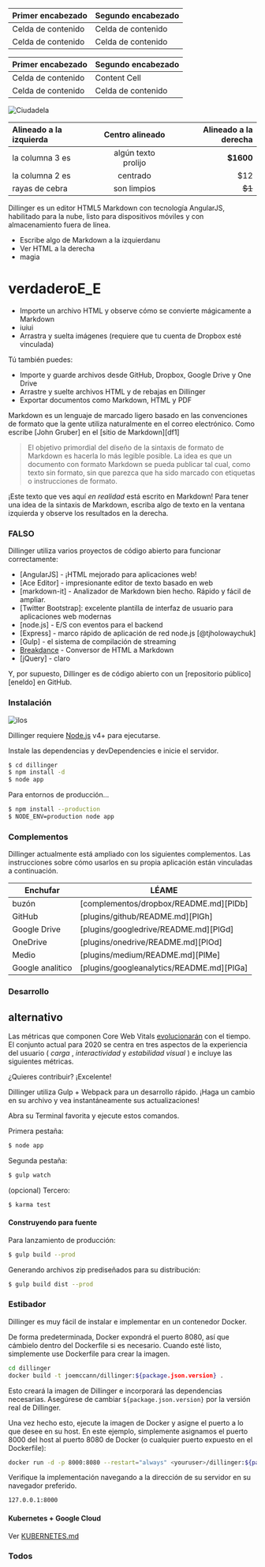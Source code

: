Primer encabezado | Segundo encabezado
--- | ---
Celda de contenido | Celda de contenido
Celda de contenido | Celda de contenido

Primer encabezado | Segundo encabezado
--- | ---
Celda de contenido | Content Cell
Celda de contenido | Celda de contenido

![Ciudadela](https://vignette.wikia.nocookie.net/masseffect/images/d/d7/MassEffect2Citadel.jpg/revision/latest?cb=20100721191415)

Alineado a la izquierda | Centro alineado | Alineado a la derecha
:-- | :-: | --:
la columna 3 es | algún texto prolijo | **$1600**
la columna 2 es | centrado | $12
rayas de cebra | son limpios | ~~$1~~

Dillinger es un editor HTML5 Markdown con tecnología AngularJS, habilitado para la nube, listo para dispositivos móviles y con almacenamiento fuera de línea.

- Escribe algo de Markdown a la izquierdanu
- Ver HTML a la derecha
- magia

# verdaderoE_E

- Importe un archivo HTML y observe cómo se convierte mágicamente a Markdown
- iuiui
- Arrastra y suelta imágenes (requiere que tu cuenta de Dropbox esté vinculada)

Tú también puedes:

- Importe y guarde archivos desde GitHub, Dropbox, Google Drive y One Drive
- Arrastre y suelte archivos HTML y de rebajas en Dillinger
- Exportar documentos como Markdown, HTML y PDF

Markdown es un lenguaje de marcado ligero basado en las convenciones de formato que la gente utiliza naturalmente en el correo electrónico. Como escribe [John Gruber] en el [sitio de Markdown][df1]

> El objetivo primordial del diseño de la sintaxis de formato de Markdown es hacerla lo más legible posible. La idea es que un documento con formato Markdown se pueda publicar tal cual, como texto sin formato, sin que parezca que ha sido marcado con etiquetas o instrucciones de formato.

¡Este texto que ves aquí *en realidad* está escrito en Markdown! Para tener una idea de la sintaxis de Markdown, escriba algo de texto en la ventana izquierda y observe los resultados en la derecha.

### FALSO

Dillinger utiliza varios proyectos de código abierto para funcionar correctamente:

- [AngularJS] - ¡HTML mejorado para aplicaciones web!
- [Ace Editor] - impresionante editor de texto basado en web
- [markdown-it] - Analizador de Markdown bien hecho. Rápido y fácil de ampliar.
- [Twitter Bootstrap]: excelente plantilla de interfaz de usuario para aplicaciones web modernas
- [node.js] - E/S con eventos para el backend
- [Express] - marco rápido de aplicación de red node.js [@tjholowaychuk]
- [Gulp] - el sistema de compilación de streaming
- [Breakdance](https://breakdance.github.io/breakdance/) - Conversor de HTML a Markdown
- [jQuery] - claro

Y, por supuesto, Dillinger es de código abierto con un [repositorio público][eneldo] en GitHub.

### Instalación

![ilos](https://lh3.googleusercontent.com/proxy/DDV8a7sLIWurhJtW8Ego9bq-JlwpfFFoR0tkLJQKKYXEXoWHB6ZUP5jGKD2VcYt3z1QVsgcn6L3GoU1ns8m9fvi3U51GzddA70ZUMHgzHvjl4-i7YOJY9cShBPrfjUhMQhxaJ97WFBp612XmjMXVGypfGkiBarN4PWxhiHkiYYNW7HGbtTpOcyt9GQ4Q23C2noxLTWFXZMcQZhRpQA_qzu2n6_H6CPViBnhSHpEl4JZAPaGCSJqgZg)

Dillinger requiere [Node.js](https://nodejs.org/) v4+ para ejecutarse.

Instale las dependencias y devDependencies e inicie el servidor.

```sh
$ cd dillinger
$ npm install -d
$ node app
```

Para entornos de producción...

```sh
$ npm install --production
$ NODE_ENV=production node app
```

### Complementos

Dillinger actualmente está ampliado con los siguientes complementos. Las instrucciones sobre cómo usarlos en su propia aplicación están vinculadas a continuación.

Enchufar | LÉAME
--- | ---
buzón | [complementos/dropbox/README.md][PlDb]
GitHub | [plugins/github/README.md][PlGh]
Google Drive | [plugins/googledrive/README.md][PlGd]
OneDrive | [plugins/onedrive/README.md][PlOd]
Medio | [plugins/medium/README.md][PlMe]
Google analitico | [plugins/googleanalytics/README.md][PlGa]

### Desarrollo

## alternativo

Las métricas que componen Core Web Vitals [evolucionarán](#evolving-web-vitals) con el tiempo. El conjunto actual para 2020 se centra en tres aspectos de la experiencia del usuario ( *carga* , *interactividad* y *estabilidad visual* ) e incluye las siguientes métricas.

¿Quieres contribuir? ¡Excelente!

Dillinger utiliza Gulp + Webpack para un desarrollo rápido. ¡Haga un cambio en su archivo y vea instantáneamente sus actualizaciones!

Abra su Terminal favorita y ejecute estos comandos.

Primera pestaña:

```sh
$ node app
```

Segunda pestaña:

```sh
$ gulp watch
```

(opcional) Tercero:

```sh
$ karma test
```

#### Construyendo para fuente

Para lanzamiento de producción:

```sh
$ gulp build --prod
```

Generando archivos zip prediseñados para su distribución:

```sh
$ gulp build dist --prod
```

### Estibador

Dillinger es muy fácil de instalar e implementar en un contenedor Docker.

De forma predeterminada, Docker expondrá el puerto 8080, así que cámbielo dentro del Dockerfile si es necesario. Cuando esté listo, simplemente use Dockerfile para crear la imagen.

```sh
cd dillinger
docker build -t joemccann/dillinger:${package.json.version} .
```

Esto creará la imagen de Dillinger e incorporará las dependencias necesarias. Asegúrese de cambiar `${package.json.version}` por la versión real de Dillinger.

Una vez hecho esto, ejecute la imagen de Docker y asigne el puerto a lo que desee en su host. En este ejemplo, simplemente asignamos el puerto 8000 del host al puerto 8080 de Docker (o cualquier puerto expuesto en el Dockerfile):

```sh
docker run -d -p 8000:8080 --restart="always" <youruser>/dillinger:${package.json.version}
```

Verifique la implementación navegando a la dirección de su servidor en su navegador preferido.

```sh
127.0.0.1:8000
```

#### Kubernetes + Google Cloud

Ver [KUBERNETES.md](https://github.com/joemccann/dillinger/blob/master/KUBERNETES.md)

### Todos
